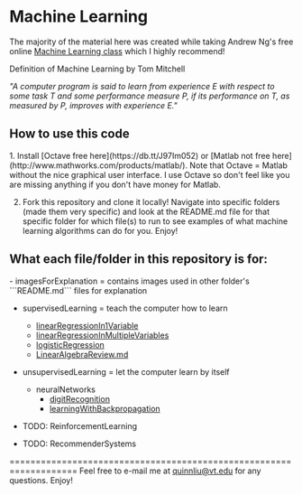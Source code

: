 Machine Learning
================

The majority of the material here was created while taking Andrew Ng's free online 
[Machine Learning class](https://www.coursera.org/course/ml) which I highly recommend!

Definition of Machine Learning by Tom Mitchell

*"A computer program is said to learn from experience E with respect to some task T and some performance measure P, if its performance on T, as measured by P, improves with experience E."*

<h2>How to use this code</h2>
  1. Install [Octave free here](https://db.tt/J97Im052) or [Matlab not free here](http://www.mathworks.com/products/matlab/). Note that Octave = Matlab without the nice graphical user interface. I use Octave so don't feel like you are missing anything if you don't have money for Matlab.

  2. Fork this repository and clone it locally! Navigate into specific folders (made them very specific) and look at the README.md file for that specific folder for which file(s) to run to see examples of what machine learning algorithms can do for you. Enjoy!

<h2>What each file/folder in this repository is for:</h2>
  - imagesForExplanation = contains images used in other folder's ```README.md``` files for explanation

  - supervisedLearning = teach the computer how to learn
    + [linearRegressionIn1Variable](./supervisedLearning/linearRegressionIn1Variable)
    + [linearRegressionInMultipleVariables](./supervisedLearning/linearRegressionInMultipleVariables)
    + [logisticRegression](./supervisedLearning/logisticRegression)
    + [LinearAlgebraReview.md](./supervisedLearning/LinearAlgebraReview.md)

  - unsupervisedLearning = let the computer learn by itself
    + neuralNetworks
      - [digitRecognition](./unsupervisedLearning/neuralNetworks/digitRecognition)
      - [learningWithBackpropagation](./unsupervisedLearning/neuralNetworks/learningWithBackpropagation)

  - TODO: ReinforcementLearning
  - TODO: RecommenderSystems

===================================================================
Feel free to e-mail me at quinnliu@vt.edu for any questions. Enjoy!